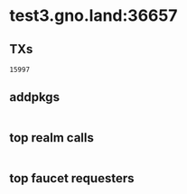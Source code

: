 # test3.gno.land:36657

## TXs
```
15997
```

## addpkgs
```
```

## top realm calls
```
```

## top faucet requesters
```
```

